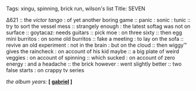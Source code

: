 Tags: xingu, spinning, brick run, wilson's list
Title: SEVEN  
  
∆621 :: the _victor tango_ : of yet another boring game :: panic : sonic : tunic :: try to sort the vessel mess :: strangely enough : the latest softag was not on surface :: goytacaz: needs guitars :: pick moe : on three sixty :: then egg mini burritos : on some old burritos :: fake a meeting : to lay on the sofa :: revive an old experiment : not in the brain : but on the cloud ::  then wiggy™ gives the raincheck : on account of his kid maybe :: a big plate of weird veggies : on account of spinning :: which sucked : on account of zero energy : and a headache :: the brick however : went slightly better :: two false starts : on crappy tv series
  
_the album years:_ **[ [gabriel](https://rateyourmusic.com/release/album/peter-gabriel/peter-gabriel) ]**

